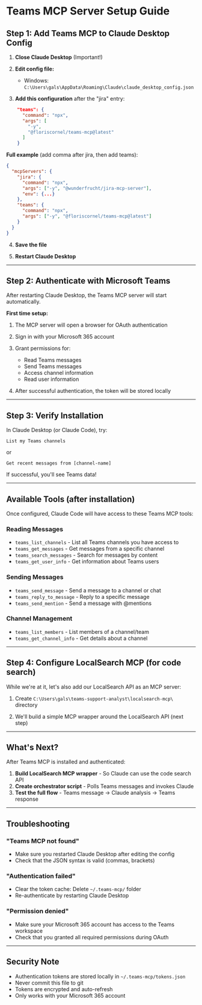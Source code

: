 # Teams MCP Server Setup Guide

## Step 1: Add Teams MCP to Claude Desktop Config

1. **Close Claude Desktop** (Important!)

2. **Edit config file:**
   - Windows: `C:\Users\gals\AppData\Roaming\Claude\claude_desktop_config.json`

3. **Add this configuration** after the "jira" entry:

```json
    "teams": {
      "command": "npx",
      "args": [
        "-y",
        "@floriscornel/teams-mcp@latest"
      ]
    }
```

**Full example** (add comma after jira, then add teams):
```json
{
  "mcpServers": {
    "jira": {
      "command": "npx",
      "args": ["-y", "@wunderfrucht/jira-mcp-server"],
      "env": {...}
    },
    "teams": {
      "command": "npx",
      "args": ["-y", "@floriscornel/teams-mcp@latest"]
    }
  }
}
```

4. **Save the file**

5. **Restart Claude Desktop**

---

## Step 2: Authenticate with Microsoft Teams

After restarting Claude Desktop, the Teams MCP server will start automatically.

**First time setup:**
1. The MCP server will open a browser for OAuth authentication
2. Sign in with your Microsoft 365 account
3. Grant permissions for:
   - Read Teams messages
   - Send Teams messages
   - Access channel information
   - Read user information

4. After successful authentication, the token will be stored locally

---

## Step 3: Verify Installation

In Claude Desktop (or Claude Code), try:

```
List my Teams channels
```

or

```
Get recent messages from [channel-name]
```

If successful, you'll see Teams data!

---

## Available Tools (after installation)

Once configured, Claude Code will have access to these Teams MCP tools:

### Reading Messages
- `teams_list_channels` - List all Teams channels you have access to
- `teams_get_messages` - Get messages from a specific channel
- `teams_search_messages` - Search for messages by content
- `teams_get_user_info` - Get information about Teams users

### Sending Messages
- `teams_send_message` - Send a message to a channel or chat
- `teams_reply_to_message` - Reply to a specific message
- `teams_send_mention` - Send a message with @mentions

### Channel Management
- `teams_list_members` - List members of a channel/team
- `teams_get_channel_info` - Get details about a channel

---

## Step 4: Configure LocalSearch MCP (for code search)

While we're at it, let's also add our LocalSearch API as an MCP server:

1. Create `C:\Users\gals\teams-support-analyst\localsearch-mcp\` directory

2. We'll build a simple MCP wrapper around the LocalSearch API (next step)

---

## What's Next?

After Teams MCP is installed and authenticated:

1. **Build LocalSearch MCP wrapper** - So Claude can use the code search API
2. **Create orchestrator script** - Polls Teams messages and invokes Claude
3. **Test the full flow** - Teams message → Claude analysis → Teams response

---

## Troubleshooting

### "Teams MCP not found"
- Make sure you restarted Claude Desktop after editing the config
- Check that the JSON syntax is valid (commas, brackets)

### "Authentication failed"
- Clear the token cache: Delete `~/.teams-mcp/` folder
- Re-authenticate by restarting Claude Desktop

### "Permission denied"
- Make sure your Microsoft 365 account has access to the Teams workspace
- Check that you granted all required permissions during OAuth

---

## Security Note

- Authentication tokens are stored locally in `~/.teams-mcp/tokens.json`
- Never commit this file to git
- Tokens are encrypted and auto-refresh
- Only works with your Microsoft 365 account
